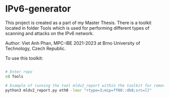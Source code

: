 # IPv6-generator
This project is created as a part of my Master Thesis. There is a toolkit located in folder Tools which is used for performing different types of scanning and attacks on the IPv6 network.

Author: Viet Anh Phan, MPC-IBE 2021-2023 at Brno University of Technology, Czech Republic.

To use this toolkit:
```bash

# Enter repo
cd Tools

# Example of running the tool mldv2_report within the toolkit for removing all listeners in the multicast group with address ff08::db8
python3 mldv2_report.py eth0 -lmar "rtype=3;mip=ff08::db8;src=[]"
```
